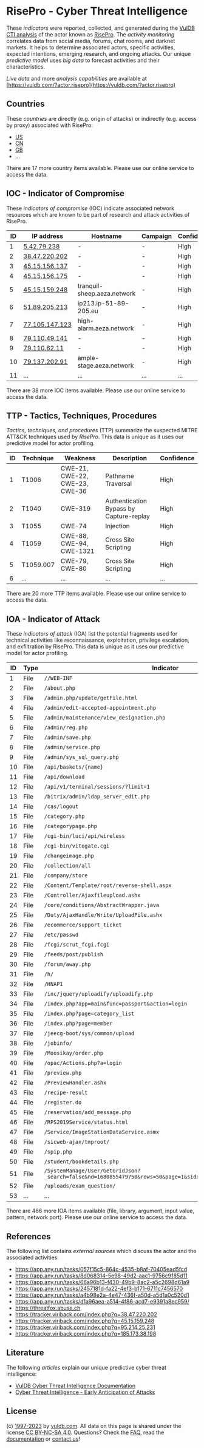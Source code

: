 # RisePro - Cyber Threat Intelligence

These _indicators_ were reported, collected, and generated during the [VulDB CTI analysis](https://vuldb.com/?kb.cti) of the actor known as [RisePro](https://vuldb.com/?actor.risepro). The _activity monitoring_ correlates data from social media, forums, chat rooms, and darknet markets. It helps to determine associated actors, specific activities, expected intentions, emerging research, and ongoing attacks. Our unique _predictive model_ uses _big data_ to forecast activities and their characteristics.

_Live data_ and more _analysis capabilities_ are available at [https://vuldb.com/?actor.risepro](https://vuldb.com/?actor.risepro)

## Countries

These _countries_ are directly (e.g. origin of attacks) or indirectly (e.g. access by proxy) associated with RisePro:

* [US](https://vuldb.com/?country.us)
* [CN](https://vuldb.com/?country.cn)
* [GB](https://vuldb.com/?country.gb)
* ...

There are 17 more country items available. Please use our online service to access the data.

## IOC - Indicator of Compromise

These _indicators of compromise_ (IOC) indicate associated network resources which are known to be part of research and attack activities of RisePro.

ID | IP address | Hostname | Campaign | Confidence
-- | ---------- | -------- | -------- | ----------
1 | [5.42.79.238](https://vuldb.com/?ip.5.42.79.238) | - | - | High
2 | [38.47.220.202](https://vuldb.com/?ip.38.47.220.202) | - | - | High
3 | [45.15.156.137](https://vuldb.com/?ip.45.15.156.137) | - | - | High
4 | [45.15.156.175](https://vuldb.com/?ip.45.15.156.175) | - | - | High
5 | [45.15.159.248](https://vuldb.com/?ip.45.15.159.248) | tranquil-sheep.aeza.network | - | High
6 | [51.89.205.213](https://vuldb.com/?ip.51.89.205.213) | ip213.ip-51-89-205.eu | - | High
7 | [77.105.147.123](https://vuldb.com/?ip.77.105.147.123) | high-alarm.aeza.network | - | High
8 | [79.110.49.141](https://vuldb.com/?ip.79.110.49.141) | - | - | High
9 | [79.110.62.11](https://vuldb.com/?ip.79.110.62.11) | - | - | High
10 | [79.137.202.91](https://vuldb.com/?ip.79.137.202.91) | ample-stage.aeza.network | - | High
11 | ... | ... | ... | ...

There are 38 more IOC items available. Please use our online service to access the data.

## TTP - Tactics, Techniques, Procedures

_Tactics, techniques, and procedures_ (TTP) summarize the suspected MITRE ATT&CK techniques used by _RisePro_. This data is unique as it uses our predictive model for actor profiling.

ID | Technique | Weakness | Description | Confidence
-- | --------- | -------- | ----------- | ----------
1 | T1006 | CWE-21, CWE-22, CWE-23, CWE-36 | Pathname Traversal | High
2 | T1040 | CWE-319 | Authentication Bypass by Capture-replay | High
3 | T1055 | CWE-74 | Injection | High
4 | T1059 | CWE-88, CWE-94, CWE-1321 | Cross Site Scripting | High
5 | T1059.007 | CWE-79, CWE-80 | Cross Site Scripting | High
6 | ... | ... | ... | ...

There are 20 more TTP items available. Please use our online service to access the data.

## IOA - Indicator of Attack

These _indicators of attack_ (IOA) list the potential fragments used for technical activities like reconnaissance, exploitation, privilege escalation, and exfiltration by RisePro. This data is unique as it uses our predictive model for actor profiling.

ID | Type | Indicator | Confidence
-- | ---- | --------- | ----------
1 | File | `//WEB-INF` | Medium
2 | File | `/about.php` | Medium
3 | File | `/admin.php/update/getFile.html` | High
4 | File | `/admin/edit-accepted-appointment.php` | High
5 | File | `/admin/maintenance/view_designation.php` | High
6 | File | `/admin/reg.php` | High
7 | File | `/admin/save.php` | High
8 | File | `/admin/service.php` | High
9 | File | `/admin/sys_sql_query.php` | High
10 | File | `/api/baskets/{name}` | High
11 | File | `/api/download` | High
12 | File | `/api/v1/terminal/sessions/?limit=1` | High
13 | File | `/bitrix/admin/ldap_server_edit.php` | High
14 | File | `/cas/logout` | Medium
15 | File | `/category.php` | High
16 | File | `/categorypage.php` | High
17 | File | `/cgi-bin/luci/api/wireless` | High
18 | File | `/cgi-bin/vitogate.cgi` | High
19 | File | `/changeimage.php` | High
20 | File | `/collection/all` | High
21 | File | `/company/store` | High
22 | File | `/Content/Template/root/reverse-shell.aspx` | High
23 | File | `/Controller/Ajaxfileupload.ashx` | High
24 | File | `/core/conditions/AbstractWrapper.java` | High
25 | File | `/Duty/AjaxHandle/Write/UploadFile.ashx` | High
26 | File | `/ecommerce/support_ticket` | High
27 | File | `/etc/passwd` | Medium
28 | File | `/fcgi/scrut_fcgi.fcgi` | High
29 | File | `/feeds/post/publish` | High
30 | File | `/forum/away.php` | High
31 | File | `/h/` | Low
32 | File | `/HNAP1` | Low
33 | File | `/inc/jquery/uploadify/uploadify.php` | High
34 | File | `/index.php?app=main&func=passport&action=login` | High
35 | File | `/index.php?page=category_list` | High
36 | File | `/index.php?page=member` | High
37 | File | `/jeecg-boot/sys/common/upload` | High
38 | File | `/jobinfo/` | Medium
39 | File | `/Moosikay/order.php` | High
40 | File | `/opac/Actions.php?a=login` | High
41 | File | `/preview.php` | Medium
42 | File | `/PreviewHandler.ashx` | High
43 | File | `/recipe-result` | High
44 | File | `/register.do` | Medium
45 | File | `/reservation/add_message.php` | High
46 | File | `/RPS2019Service/status.html` | High
47 | File | `/Service/ImageStationDataService.asmx` | High
48 | File | `/sicweb-ajax/tmproot/` | High
49 | File | `/spip.php` | Medium
50 | File | `/student/bookdetails.php` | High
51 | File | `/SystemManage/User/GetGridJson?_search=false&nd=1680855479750&rows=50&page=1&sidx=F_CreatorTime+desc&sord=asc` | High
52 | File | `/uploads/exam_question/` | High
53 | ... | ... | ...

There are 466 more IOA items available (file, library, argument, input value, pattern, network port). Please use our online service to access the data.

## References

The following list contains _external sources_ which discuss the actor and the associated activities:

* https://app.any.run/tasks/057f15c5-864c-4535-b8af-70405ead5fcd
* https://app.any.run/tasks/8d068314-5e98-49d2-aac1-9756c9185d11
* https://app.any.run/tasks/66a96b13-f430-49b9-8ac2-a5c2698d61a9
* https://app.any.run/tasks/2457181d-fa22-4ef3-b171-6711c7456570
* https://app.any.run/tasks/a4b98e2a-4e47-436f-a50d-a5d1a0c520d1
* https://app.any.run/tasks/d1a96aea-a514-4f86-acd7-e9391a8ec959/
* https://threatfox.abuse.ch
* https://tracker.viriback.com/index.php?q=38.47.220.202
* https://tracker.viriback.com/index.php?q=45.15.159.248
* https://tracker.viriback.com/index.php?q=95.214.25.231
* https://tracker.viriback.com/index.php?q=185.173.38.198

## Literature

The following _articles_ explain our unique predictive cyber threat intelligence:

* [VulDB Cyber Threat Intelligence Documentation](https://vuldb.com/?kb.cti)
* [Cyber Threat Intelligence - Early Anticipation of Attacks](https://www.scip.ch/en/?labs.20201022)

## License

(c) [1997-2023](https://vuldb.com/?kb.changelog) by [vuldb.com](https://vuldb.com/?kb.about). All data on this page is shared under the license [CC BY-NC-SA 4.0](https://creativecommons.org/licenses/by-nc-sa/4.0/). Questions? Check the [FAQ](https://vuldb.com/?kb.faq), read the [documentation](https://vuldb.com/?kb) or [contact us](https://vuldb.com/?contact)!
